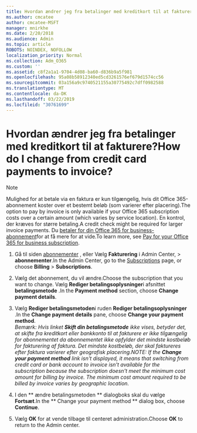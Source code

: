 ```yaml
---
title: Hvordan ændrer jeg fra betalinger med kreditkort til at fakturere?
ms.author: cmcatee
author: cmcatee-MSFT
manager: mnirkhe
ms.date: 2/20/2018
ms.audience: Admin
ms.topic: article
ROBOTS: NOINDEX, NOFOLLOW
localization_priority: Normal
ms.collection: Adm_O365
ms.custom: ''
ms.assetid: c8f2a1a1-9704-4d08-ba60-d836b9a5f981
ms.openlocfilehash: 95a08b58912340ed5cd3261576ef679d1574cc56
ms.sourcegitcommit: 03a156a9c9740521155a30775492c7dff0982588
ms.translationtype: MT
ms.contentlocale: da-DK
ms.lasthandoff: 03/22/2019
ms.locfileid: "30761699"
---
```

# <a name="how-do-i-change-from-credit-card-payments-to-invoice"></a><span data-ttu-id="dcbb8-102">Hvordan ændrer jeg fra betalinger med kreditkort til at fakturere?</span><span class="sxs-lookup"><span data-stu-id="dcbb8-102">How do I change from credit card payments to invoice?</span></span>

> [!NOTE]
> <span data-ttu-id="dcbb8-103">Mulighed for at betale via en faktura er kun tilgængelig, hvis dit Office 365-abonnement koster over et bestemt beløb (som varierer efter placering).</span><span class="sxs-lookup"><span data-stu-id="dcbb8-103">The option to pay by invoice is only available if your Office 365 subscription costs over a certain amount (which varies by service location).</span></span> <span data-ttu-id="dcbb8-104">En kontrol, der kræves for større betaling.</span><span class="sxs-lookup"><span data-stu-id="dcbb8-104">A credit check might be required for larger invoice payments.</span></span> <span data-ttu-id="dcbb8-105">Du [betaler for din Office 365 for business-abonnement](https://support.office.com/article/734f4aab-df2d-4e9b-8cb1-691910bde216)for at få mere for at vide.</span><span class="sxs-lookup"><span data-stu-id="dcbb8-105">To learn more, see [Pay for your Office 365 for business subscription](https://support.office.com/article/734f4aab-df2d-4e9b-8cb1-691910bde216).</span></span> 
  
1. <span data-ttu-id="dcbb8-106">Gå til siden [abonnementer](https://go.microsoft.com/fwlink/p/?linkid=842054) , eller Vælg **Fakturering** i Admin Center, \> **abonnementer**.</span><span class="sxs-lookup"><span data-stu-id="dcbb8-106">In the Admin Center, go to the [Subscriptions](https://go.microsoft.com/fwlink/p/?linkid=842054) page, or choose **Billing** \> **Subscriptions**.</span></span>
    
2. <span data-ttu-id="dcbb8-107">Vælg det abonnement, du vil ændre.</span><span class="sxs-lookup"><span data-stu-id="dcbb8-107">Choose the subscription that you want to change.</span></span> <span data-ttu-id="dcbb8-108">Vælg **Rediger betalingsoplysninger**i afsnittet **betalingsmetode** .</span><span class="sxs-lookup"><span data-stu-id="dcbb8-108">In the **Payment method** section, choose **Change payment details**.</span></span>
    
3. <span data-ttu-id="dcbb8-109">Vælg **Rediger betalingsmetoden**i ruden **Rediger betalingsoplysninger** .</span><span class="sxs-lookup"><span data-stu-id="dcbb8-109">In the **Change payment details** pane, choose **Change your payment method**.</span></span>
<br><span data-ttu-id="dcbb8-110">*Bemærk: Hvis linket **Skift din betalingsmetode** ikke vises, betyder det, at skifte fra kreditkort eller bankkonto til at fakturere er ikke tilgængelig for abonnementet da abonnementet ikke opfylder det mindste kostbeløb for fakturering af faktura. Det mindste kostbeløb, der skal faktureres efter faktura varierer efter geografisk placering.*</span><span class="sxs-lookup"><span data-stu-id="dcbb8-110">*NOTE: If the **Change your payment method** link isn't displayed, it means that switching from credit card or bank account to invoice isn't available for the subscription because the subscription doesn't meet the minimum cost amount for billing by invoice. The minimum cost amount required to be billed by invoice varies by geographic location.*</span></span>
  
4. <span data-ttu-id="dcbb8-111">I den \*\* ændre betalingsmetoden \*\* dialogboks skal du vælge **Fortsæt**.</span><span class="sxs-lookup"><span data-stu-id="dcbb8-111">In the \*\* Change your payment method \*\* dialog box, choose **Continue**.</span></span>
    
5. <span data-ttu-id="dcbb8-112">Vælg **OK** for at vende tilbage til centeret administration.</span><span class="sxs-lookup"><span data-stu-id="dcbb8-112">Choose **OK** to return to the Admin center.</span></span> 
   